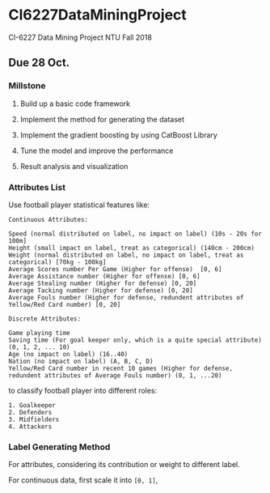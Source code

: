 # CI6227DataMiningProject
CI-6227 Data Mining Project NTU Fall 2018

## Due 28 Oct.
### Millstone

1. Build up a basic code framework

2. Implement the method for generating the dataset

3. Implement the gradient boosting by using CatBoost Library

4. Tune the model and improve the performance

5. Result analysis and visualization


### Attributes List
Use football player statistical features like:
```
Continuous Attributes:

Speed (normal distributed on label, no impact on label) (10s - 20s for 100m]
Height (small impact on label, treat as categorical) (140cm - 200cm)
Weight (normal distributed on label, no impact on label, treat as categorical) [70kg - 100kg]
Average Scores number Per Game (Higher for offense)  [0, 6]
Average Assistance number (Higher for offense) [0, 6]
Average Stealing number (Higher for defense) [0, 20]
Average Tacking number (Higher for defense) [0, 20]
Average Fouls number (Higher for defense, redundent attributes of Yellow/Red Card number) [0, 20]

Discrete Attributes:

Game playing time
Saving time (For goal keeper only, which is a quite special attribute) (0, 1, 2, ... 10)
Age (no impact on label) (16..40)
Nation (no impact on label) (A, B, C, D)
Yellow/Red Card number in recent 10 games (Higher for defense, redundent attributes of Average Fouls number) (0, 1, ...20) 
```

to classify football player into different roles:
```
1. Goalkeeper
2. Defenders 
3. Midfielders
4. Attackers
```

### Label Generating Method
For attributes, considering its contribution or weight to different label. 

For continuous data, first scale it into `[0, 1]`, 
